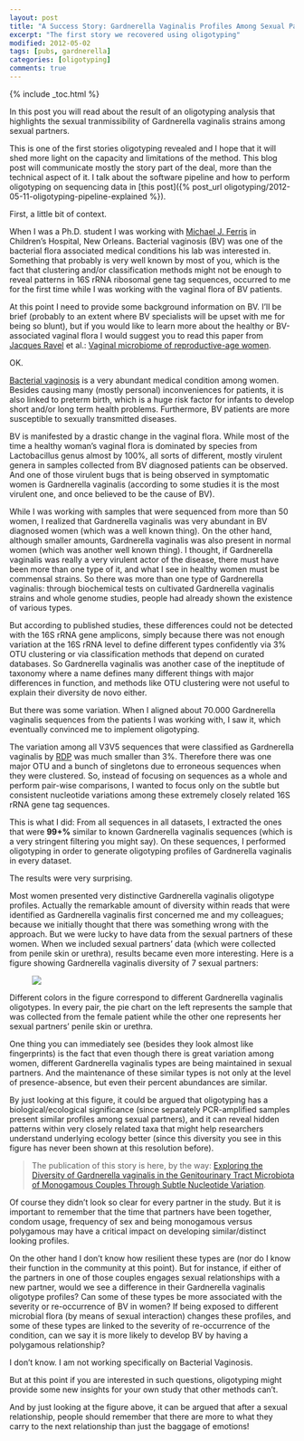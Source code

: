 ```yaml
---
layout: post
title: "A Success Story: Gardnerella Vaginalis Profiles Among Sexual Partners"
excerpt: "The first story we recovered using oligotyping"
modified: 2012-05-02
tags: [pubs, gardnerella]
categories: [oligotyping]
comments: true
---
```


{% include _toc.html %}


In this post you will read about the result of an oligotyping analysis that highlights the sexual tranmissibility of Gardnerella vaginalis strains among sexual partners.

This is one of the first stories oligotyping revealed and I hope that it will shed more light on the capacity and limitations of the method. This blog post will communicate mostly the story part of the deal, more than the technical aspect of it. I talk about the software pipeline and how to perform oligotyping on sequencing data in [this post]({% post_url oligotyping/2012-05-11-oligotyping-pipeline-explained %}).

First, a little bit of context.

When I was a Ph.D. student I was working with [Michael J. Ferris](http://www.medschool.lsuhsc.edu/microbiology/faculty_detail.aspx?name=ferris_michael) in Children’s Hospital, New Orleans. Bacterial vaginosis (BV) was one of the bacterial flora associated medical conditions his lab was interested in. Something that probably is very well known by most of you, which is the fact that clustering and/or classification methods might not be enough to reveal patterns in 16S rRNA ribosomal gene tag sequences, occurred to me for the first time while I was working with the vaginal flora of BV patients.

At this point I need to provide some background information on BV. I’ll be brief (probably to an extent where BV specialists will be upset with me for being so blunt), but if you would like to learn more about the healthy or BV-associated vaginal flora I would suggest you to read this paper from [Jacques Ravel](http://medschool.umaryland.edu/facultyresearchprofile/viewprofile.aspx?id=20283) et al.: [Vaginal microbiome of reproductive-age women](http://www.pnas.org/content/108/suppl.1/4680.long).

OK.

[Bacterial vaginosis](http://en.wikipedia.org/wiki/Bacterial_vaginosis) is a very abundant medical condition among women. Besides causing many (mostly personal) inconveniences for patients, it is also linked to preterm birth, which is a huge risk factor for infants to develop short and/or long term health problems. Furthermore, BV patients are more susceptible to sexually transmitted diseases.

BV is manifested by a drastic change in the vaginal flora. While most of the time a healthy woman’s vaginal flora is dominated by species from Lactobacillus genus almost by 100%, all sorts of different, mostly virulent genera in samples collected from BV diagnosed patients can be observed. And one of those virulent bugs that is being observed in symptomatic women is Gardnerella vaginalis (according to some studies it is the most virulent one, and once believed to be the cause of BV).

While I was working with samples that were sequenced from more than 50 women, I realized that Gardnerella vaginalis was very abundant in BV diagnosed women (which was a well known thing). On the other hand, although smaller amounts, Gardnerella vaginalis was also present in normal women (which was another well known thing). I thought, if Gardnerella vaginalis was really a very virulent actor of the disease, there must have been more than one type of it, and what I see in healthy women must be commensal strains. So there was more than one type of Gardnerella vaginalis: through biochemical tests on cultivated Gardnerella vaginalis strains and whole genome studies, people had already shown the existence of various types.

But according to published studies, these differences could not be detected with the 16S rRNA gene amplicons, simply because there was not enough variation at the 16S rRNA level to define different types confidently via 3% OTU clustering or via classification methods that depend on curated databases. So Gardnerella vaginalis was another case of the ineptitude of taxonomy where a name defines many different things with major differences in function, and methods like OTU clustering were not useful to explain their diversity de novo either.

But there was some variation. When I aligned about 70.000 Gardnerella vaginalis sequences from the patients I was working with, I saw it, which eventually convinced me to implement oligotyping.

The variation among all V3V5 sequences that were classified as Gardnerella vaginalis by [RDP](http://rdp.cme.msu.edu/) was much smaller than 3%. Therefore there was one major OTU and a bunch of singletons due to erroneous sequences when they were clustered. So, instead of focusing on sequences as a whole and perform pair-wise comparisons, I wanted to focus only on the subtle but consistent nucleotide variations among these extremely closely related 16S rRNA gene tag sequences.

This is what I did: From all sequences in all datasets, I extracted the ones that were **99+%** similar to known Gardnerella vaginalis sequences (which is a very stringent filtering you might say). On these sequences, I performed oligotyping in order to generate oligotyping profiles of Gardnerella vaginalis in every dataset.

The results were very surprising.

Most women presented very distinctive Gardnerella vaginalis oligotype profiles. Actually the remarkable amount of diversity within reads that were identified as Gardnerella vaginalis first concerned me and my colleagues; because we initially thought that there was something wrong with the approach. But we were lucky to have data from the sexual partners of these women. When we included sexual partners’ data (which were collected from penile skin or urethra), results became even more interesting. Here is a figure showing Gardnerella vaginalis diversity of 7 sexual partners:

<figure>
	<a href="{{ site.url }}/images/oligotyping/gvagpiecharts.png"><img src="{{ site.url }}/images/oligotyping/gvagpiecharts.png"></a>
</figure>

Different colors in the figure correspond to different Gardnerella vaginalis oligotypes. In every pair, the pie chart on the left represents the sample that was collected from the female patient while the other one represents her sexual partners’ penile skin or urethra.

One thing you can immediately see (besides they look almost like fingerprints) is the fact that even though there is great variation among women, different Gardnerella vaginalis types are being maintained in sexual partners. And the maintenance of these similar types is not only at the level of presence-absence, but even their percent abundances are similar.

By just looking at this figure, it could be argued that oligotyping has a biological/ecological significance (since separately PCR-amplified samples present similar profiles among sexual partners), and it can reveal hidden patterns within very closely related taxa that might help researchers understand underlying ecology better (since this diversity you see in this figure has never been shown at this resolution before).

> The publication of this story is here, by the way: [Exploring the Diversity of Gardnerella vaginalis in the Genitourinary Tract Microbiota of Monogamous Couples Through Subtle Nucleotide Variation](http://www.plosone.org/article/info:doi/10.1371/journal.pone.0026732).

Of course they didn’t look so clear for every partner in the study. But it is important to remember that the time that partners have been together, condom usage, frequency of sex and being monogamous versus polygamous may have a critical impact on developing similar/distinct looking profiles.

On the other hand I don’t know how resilient these types are (nor do I know their function in the community at this point). But for instance, if either of the partners in one of those couples engages sexual relationships with a new partner, would we see a difference in their Gardnerella vaginalis oligotype profiles? Can some of these types be more associated with the severity or re-occurrence of BV in women? If being exposed to different microbial flora (by means of sexual interaction) changes these profiles, and some of these types are linked to the severity of re-occurrence of the condition, can we say it is more likely to develop BV by having a polygamous relationship?

I don’t know. I am not working specifically on Bacterial Vaginosis.

But at this point if you are interested in such questions, oligotyping might provide some new insights for your own study that other methods can’t.

And by just looking at the figure above, it can be argued that after a sexual relationship, people should remember that there are more to what they carry to the next relationship than just the baggage of emotions!

